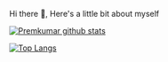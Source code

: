 Hi there 👋, Here's a little bit about myself

[![Premkumar github stats](https://github-readme-stats.vercel.app/api?username=premkumarthanigaivel&count_private=true&show_icons=true&theme=radical&hide_rank=false)](https://github.com/anuraghazra/github-readme-stats)

[![Top Langs](https://github-readme-stats.vercel.app/api/top-langs/?username=premkumarthanigaivel)](https://github.com/anuraghazra/github-readme-stats)

